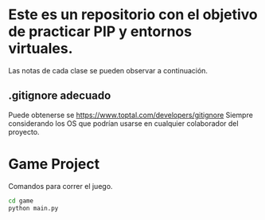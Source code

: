 # Este es un repositorio con el objetivo de practicar PIP y entornos virtuales.

Las notas de cada clase se pueden observar a continuación.

## .gitignore adecuado

Puede obtenerse se https://www.toptal.com/developers/gitignore
Siempre considerando los OS que podrían usarse en cualquier colaborador del proyecto.

# Game Project
Comandos para correr el juego.

```sh
cd game
python main.py
```
